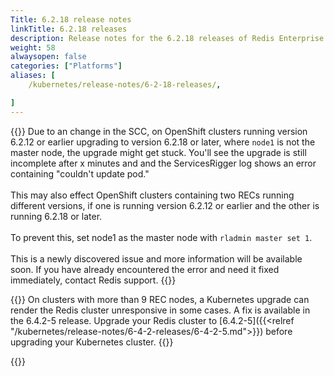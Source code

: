 ```yaml
---
Title: 6.2.18 release notes
linkTitle: 6.2.18 releases
description: Release notes for the 6.2.18 releases of Redis Enterprise Software for Kubernetes. 
weight: 58
alwaysopen: false
categories: ["Platforms"]
aliases: [
    /kubernetes/release-notes/6-2-18-releases/,

]
---
```

{{<warning>}} Due to an change in the SCC, on OpenShift clusters running version 6.2.12 or earlier upgrading to version 6.2.18 or later, where `node1` is not the master node, the upgrade might get stuck. You'll see the upgrade is still incomplete after x minutes and and the ServicesRigger log shows an error containing "couldn't update pod."<br/><br/>
This may also effect OpenShift clusters containing two RECs running different versions, if one is running version 6.2.12 or earlier and the other is running 6.2.18 or later. <br/>
<br/>
To prevent this, set node1 as the master node with `rladmin master set 1`. <br/>
<br/>
This is a newly discovered issue and more information will be available soon. If you have already encountered the error and need it fixed immediately, contact Redis support.
{{</warning>}}

{{<note>}}
On clusters with more than 9 REC nodes, a Kubernetes upgrade can render the Redis cluster unresponsive in some cases. A fix is available in the 6.4.2-5 release. Upgrade your Redis cluster to [6.4.2-5]({{<relref "/kubernetes/release-notes/6-4-2-releases/6-4-2-5.md">}}) before upgrading your Kubernetes cluster.
{{</note>}}

{{<table-children columnNames="Version&nbsp;(Release&nbsp;date)&nbsp;,Major changes" columnSources="LinkTitle,Description" enableLinks="LinkTitle">}}